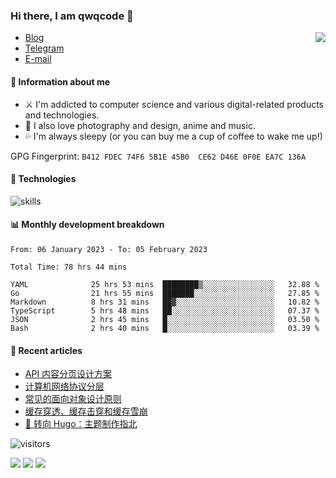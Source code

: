 <!--![](https://user-images.githubusercontent.com/22412567/89914023-fb3a6e80-dc26-11ea-82ba-5ed80e2ffb69.jpg)-->

### Hi there, I am qwqcode 👋

<img src="https://github-readme-stats.mrdulin.vercel.app/api?username=qwqcode&count_private=true&show_icons=true&hide_border=true&icon_color=586069&title_color=0366d6" align="right">

- [Blog](https://qwqaq.com/)
- [Telegram](https://t.me/qwqcode)
- [E-mail](mailto:qwqcode@gmail.com)

#### 🎯 Information about me

- ⚔️ I'm addicted to computer science and various digital-related products and technologies.
- 🌅 I also love photography and design, anime and music.
- 💦 I'm always sleepy (or you can buy me a cup of coffee to wake me up!)

GPG Fingerprint: `B412 FDEC 74F6 5B1E 45B0  CE62 D46E 0F0E EA7C 136A`

#### 🔧 Technologies

![skills](https://skillicons.dev/icons?i=go,ts,cs,js,java,php,py,regex,docker,git,svelte,sass,vue,nuxtjs,webpack,vite,laravel,electron,redis,vscode,visualstudio,idea,androidstudio,figma,ai,ps,pr,powershell,vim,bash&theme=light)

#### 📊 Monthly development breakdown

<!--START_SECTION:waka-->

```text
From: 06 January 2023 - To: 05 February 2023

Total Time: 78 hrs 44 mins

YAML              25 hrs 53 mins  ████████▒░░░░░░░░░░░░░░░░   32.88 %
Go                21 hrs 55 mins  ███████░░░░░░░░░░░░░░░░░░   27.85 %
Markdown          8 hrs 31 mins   ██▓░░░░░░░░░░░░░░░░░░░░░░   10.82 %
TypeScript        5 hrs 48 mins   ██░░░░░░░░░░░░░░░░░░░░░░░   07.37 %
JSON              2 hrs 45 mins   █░░░░░░░░░░░░░░░░░░░░░░░░   03.50 %
Bash              2 hrs 40 mins   █░░░░░░░░░░░░░░░░░░░░░░░░   03.39 %
```

<!--END_SECTION:waka-->

#### 📃 Recent articles

<!-- BLOG-POST-LIST:START -->
- [API 内容分页设计方案](https://qwqaq.com/2022/07/api-pagination-design/)
- [计算机网络协议分层](https://qwqaq.com/2022/07/network-layer-protocols/)
- [常见的面向对象设计原则](https://qwqaq.com/2022/05/design-principles/)
- [缓存穿透、缓存击穿和缓存雪崩](https://qwqaq.com/2022/05/cache-problems/)
- [🎉 转向 Hugo：主题制作指北](https://qwqaq.com/2022/04/migrate-to-hugo/)
<!-- BLOG-POST-LIST:END -->

![visitors](https://visitor-badge.laobi.icu/badge?page_id=qwqcode.visitor-badge)

<p>
  <img src="https://api.githubtrends.io/user/svg/qwqcode/langs?time_range=one_year&theme=classic" />
  <img src="https://api.githubtrends.io/user/svg/qwqcode/repos?time_range=one_year&theme=classic" />
  <img src="https://github-readme-stats.vercel.app/api/top-langs?username=qwqcode&show_icons=true&locale=en&layout=compact&hide=html&langs_count=20" />
</p>
